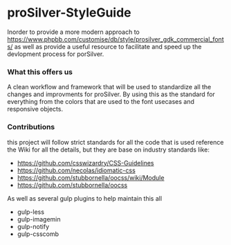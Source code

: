 proSilver-StyleGuide
====================

Inorder to provide a more modern approach to https://www.phpbb.com/customise/db/style/prosilver_gdk_commercial_fonts/
as well as provide a useful resource to facilitate and speed up the devlopment process for porSilver.

### What this offers us

A clean workflow and framework that will be used to standardize all the changes and improvments for proSilver. By using this as the standard for everything from the colors that are used to the font usecases and responsive objects.

### Contributions

this project will follow strict standards for all the code that is used reference the Wiki for all the details, but they are base on industry standards like:

- https://github.com/csswizardry/CSS-Guidelines
- https://github.com/necolas/idiomatic-css
- https://github.com/stubbornella/oocss/wiki/Module
- https://github.com/stubbornella/oocss

As well as several gulp plugins to help maintain this all

- gulp-less
- gulp-imagemin
- gulp-notify
- gulp-csscomb
